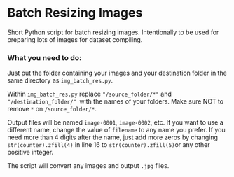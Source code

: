 # Batch Resizing Images

Short Python script for batch resizing images. Intentionally to be used for preparing lots of images for dataset compiling.

### What you need to do:

Just put the folder containing your images and your destination folder in the same directory as ```img_batch_res.py```. 

Within ````img_batch_res.py```` replace ```"/source_folder/*"``` and ```"/destination_folder/" ```with the names of your folders.
Make sure NOT to remove ```*``` on ```/source_folder/*```.

Output files will be named ```image-0001```, ```image-0002```, etc. If you want to use a different name, change the value of ```filename``` to any name you prefer. If you need more than 4 digits after the name, just add more zeros by changing ```str(counter).zfill(4)``` in line 16 to ```str(counter).zfill(5)```or any other positive integer.

The script will convert any images and output ```.jpg``` files.
